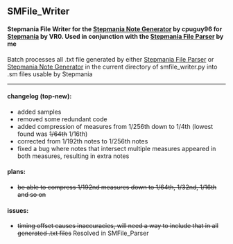 ## SMFile_Writer
#### Stepmania File Writer for the [Stepmania Note Generator](https://github.com/cpuguy96/stepmania-note-generator) by cpuguy96 for [Stepmania](https://github.com/stepmania/stepmania/wiki/sm) by VR0. Used in conjunction with the [Stepmania File Parser](https://github.com/jhaco/SMFile_Parser) by me

Batch processes all .txt file generated by either [Stepmania File Parser](https://github.com/jhaco/SMFile_Parser) or [Stepmania Note Generator](https://github.com/cpuguy96/stepmania-note-generator) in the current directory of smfile_writer.py into .sm files usable by Stepmania

---

#### changelog (top-new):
- added samples
- removed some redundant code
- added compression of measures from 1/256th down to 1/4th (lowest found was ~~1/64th~~ 1/16th)
- corrected from 1/192th notes to 1/256th notes
- fixed a bug where notes that intersect multiple measures appeared in both measures, resulting in extra notes

#### plans:
- ~~be able to compress 1/192nd measures down to 1/64th, 1/32nd, 1/16th and so on~~

#### issues:
- ~~timing offset causes inaccuracies, will need a way to include that in all generated .txt files~~ Resolved in SMFile_Parser
